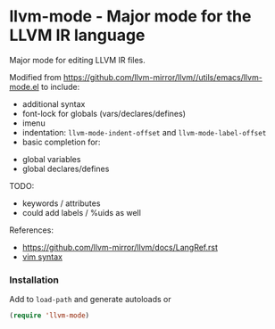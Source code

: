 # llvm-mode - Major mode for the LLVM IR language

Major mode for editing LLVM IR files.

Modified  from https://github.com/llvm-mirror/llvm//utils/emacs/llvm-mode.el  to
include:

- additional syntax
- font-lock for globals (vars/declares/defines)
- imenu
- indentation: `llvm-mode-indent-offset` and `llvm-mode-label-offset`
- basic completion for:
 + global variables
 + global declares/defines

TODO:

 + keywords / attributes
 + could add labels / %uids as well


References:
- https://github.com/llvm-mirror/llvm/docs/LangRef.rst
- [vim syntax](https://github.com/llvm-mirror/llvm/utils/vim/syntax/llvm.vim)

### Installation

 Add to `load-path` and generate autoloads or
```lisp
(require 'llvm-mode)
```

